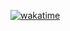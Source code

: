 [![wakatime](https://wakatime.com/badge/user/c052784e-f5ca-415e-b91a-c1cb452c4c75.svg)](https://wakatime.com/@c052784e-f5ca-415e-b91a-c1cb452c4c75)

<!--
**rachelxhoot/rachelxhoot** is a ✨ _special_ ✨ repository because its `README.md` (this file) appears on your GitHub profile.

Here are some ideas to get you started:

- 🔭 I’m currently working on ...
- 🌱 I’m currently learning ...
- 👯 I’m looking to collaborate on ...
- 🤔 I’m looking for help with ...
- 💬 Ask me about ...
- 📫 How to reach me: ...
- 😄 Pronouns: ...
- ⚡ Fun fact: ...
-->
